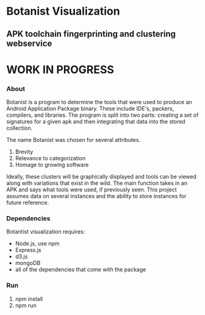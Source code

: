 # Botanist Visualization
## APK toolchain fingerprinting and clustering webservice

# WORK IN PROGRESS

### About

Botanist is a program to determine the tools that were used to produce an Android Application Package binary. These include IDE's, packers, compilers, and libraries. The program is split into two parts: creating a set of signatures for a given apk and then integrating that data into the stored collection. 

The name Botanist was chosen for several attributes.

1. Brevity
2. Relevance to categorization
3. Homage to growing software 

Ideally, these clusters will be graphically displayed and tools can be viewed
along with variations that exist in the wild. The main function takes in an APK
and says what tools were used, if previously seen. This project assumes data on
several instances and the ability to store instances for future reference.

### Dependencies

Botantist visualization requires:

* Node.js, use npm
* Express.js
* d3.js
* mongoDB
* all of the dependencies that come with the package

### Run

1. npm install
2. npm run

